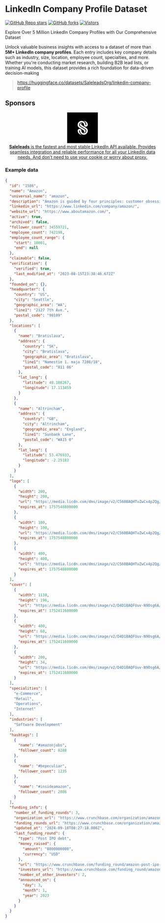 # LinkedIn Company Profile Dataset

[![GitHub Repo stars](https://img.shields.io/github/stars/saleleadsai/linkedin-company-dataset?style=social)](https://github.com/saleleadsai/linkedin-company-dataset/stargazers/)
[![GitHub forks](https://img.shields.io/github/forks/saleleadsai/linkedin-company-dataset?style=social)](https://github.com/saleleadsai/linkedin-company-dataset/network/)
[![Vistors](https://visitor-badge.laobi.icu/badge?page_id=saleleadsai.linkedin-company-dataset&title=Visitors)](https://github.com/saleleadsai/linkedin-company-dataset)

Explore Over 5 Million LinkedIn Company Profiles with Our Comprehensive Dataset

Unlock valuable business insights with access to a dataset of more than **5M+ LinkedIn company profiles**. Each entry includes key company details such as industry, size, location, employee count, specialties, and more. Whether you're conducting market research, building B2B lead lists, or training AI models, this dataset provides a rich foundation for data-driven decision-making

> https://huggingface.co/datasets/SaleleadsOrg/linkedin-company-profile

## Sponsors
<div align="center">
  <a href="https://saleleads.ai" target="_blank">
    <img src="https://github.com/saleleadsai/linkedin-company-dataset/blob/main/logo.jpeg" width="100" alt="saleleads">
    <div>
      <b>Saleleads</b> is the fastest and most stable LinkedIn API available. Provides seamless integration and reliable performance for all your LinkedIn data needs. And don't need to use your cookie or worry about proxy.
    </div>
  </a>
</div>

### Example data

```json
{
  "id": "1586",
  "name": "Amazon",
  "universal_name": "amazon",
  "description": "Amazon is guided by four principles: customer obsession rather than competitor focus, passion for invention, commitment to operational excellence, and long-term thinking. We are driven by the excitement of building technologies, inventing products, and providing services that change lives. We embrace new ways of doing things, make decisions quickly, and are not afraid to fail. We have the scope and capabilities of a large company, and the spirit and heart of a small one.\n\nTogether, Amazonians research and develop new technologies from Amazon Web Services to Alexa on behalf of our customers: shoppers, sellers, content creators, and developers around the world.\n\nOur mission is to be Earth's most customer-centric company. Our actions, goals, projects, programs, and inventions begin and end with the customer top of mind.\n\nYou'll also hear us say that at Amazon, it's always \"Day 1.\"​ What do we mean? That our approach remains the same as it was on Amazon's very first day - to make smart, fast decisions, stay nimble, invent, and focus on delighting our customers.",
  "linkedin_url": "https://www.linkedin.com/company/amazon/",
  "website_url": "https://www.aboutamazon.com/",
  "active": true,
  "archived": false,
  "follower_count": 34559721,
  "employee_count": 742198,
  "employee_count_range": {
    "start": 10001,
    "end": null
  },
  "claimable": false,
  "verification": {
    "verified": true,
    "last_modified_at": "2023-08-15T23:38:46.672Z"
  },
  "founded_on": {},
  "headquarter": {
    "country": "US",
    "city": "Seattle",
    "geographic_area": "WA",
    "line1": "2127 7th Ave.",
    "postal_code": "98109"
  },
  "locations": [
    {
      "name": "Bratislava",
      "address": {
        "country": "SK",
        "city": "Bratislava",
        "geographic_area": "Bratislava",
        "line1": "Namestie 1. maja 7286/18",
        "postal_code": "811 06"
      },
      "lat_long": {
        "latitude": 48.188267,
        "longitude": 17.113459
      }
    },
    {
      "name": "Altrincham",
      "address": {
        "country": "GB",
        "city": "Altrincham",
        "geographic_area": "England",
        "line1": "Sunbank Lane",
        "postal_code": "WA15 0"
      },
      "lat_long": {
        "latitude": 53.476933,
        "longitude": -2.25183
      }
    }
  ],
  "logo": [
    {
      "width": 200,
      "height": 200,
      "url": "https://media.licdn.com/dms/image/v2/C560BAQHTvZwCx4p2Qg/company-logo_200_200/company-logo_200_200/0/1630640869849/amazon_logo?e=1757548800&v=beta&t=GmC7ihnTBbjtwoAspgBLhdawO-z2XddYXS3r4DhJdBM",
      "expires_at": 1757548800000
    },
    {
      "width": 100,
      "height": 100,
      "url": "https://media.licdn.com/dms/image/v2/C560BAQHTvZwCx4p2Qg/company-logo_100_100/company-logo_100_100/0/1630640869849/amazon_logo?e=1757548800&v=beta&t=m65kdm-Is5Zzr5MmFUEI6C_-6jjfmnklsxlIBnoBLLU",
      "expires_at": 1757548800000
    },
    {
      "width": 400,
      "height": 400,
      "url": "https://media.licdn.com/dms/image/v2/C560BAQHTvZwCx4p2Qg/company-logo_400_400/company-logo_400_400/0/1630640869849/amazon_logo?e=1757548800&v=beta&t=EVDmPDbXXyShR_NETjhpjtKgca8PbTvXf8nHeKKiang",
      "expires_at": 1757548800000
    }
  ],
  "cover": [
    {
      "width": 1138,
      "height": 196,
      "url": "https://media.licdn.com/dms/image/v2/D4D1BAQFUuv-N9Osg6A/company-background_10000/company-background_10000/0/1681945878685/amazon_cover?e=1752411600&v=beta&t=48IrJnL2v1-5zdoiG6x34Zvf14LDxXMkZ8i2CMmwCKA",
      "expires_at": 1752411600000
    },
    {
      "width": 400,
      "height": 68,
      "url": "https://media.licdn.com/dms/image/v2/D4D1BAQFUuv-N9Osg6A/company-background_400/company-background_400/0/1681945878685/amazon_cover?e=1752411600&v=beta&t=kDjNlxo5eHmMWzuqcT5EQWGmlEGHdxJsnLDp2AkEfD4",
      "expires_at": 1752411600000
    },
    {
      "width": 200,
      "height": 34,
      "url": "https://media.licdn.com/dms/image/v2/D4D1BAQFUuv-N9Osg6A/company-background_200/company-background_200/0/1681945878685/amazon_cover?e=1752411600&v=beta&t=i356JxuKsfe7COLaTixpT0QbGuv55H10JIpNgKck5SU",
      "expires_at": 1752411600000
    }
  ],
  "specialities": [
    "e-Commerce",
    "Retail",
    "Operations",
    "Internet"
  ],
  "industries": [
    "Software Development"
  ],
  "hashtags": [
    {
      "name": "#amazonjobs",
      "follower_count": 8288
    },
    {
      "name": "#bepeculiar",
      "follower_count": 1235
    },
    {
      "name": "#insideamazon",
      "follower_count": 2086
    }
  ],
  "funding_info": {
    "number_of_funding_rounds": 3,
    "organization_url": "https://www.crunchbase.com/organization/amazon?utm_source=linkedin&utm_medium=referral&utm_campaign=linkedin_companies&utm_content=profile_cta",
    "funding_rounds_url": "https://www.crunchbase.com/organization/amazon/funding_rounds/funding_rounds_list?utm_source=linkedin&utm_medium=referral&utm_campaign=linkedin_companies&utm_content=all_fundings",
    "updated_at": "2024-09-18T08:27:18.000Z",
    "last_funding_round": {
      "type": "Post IPO debt",
      "money_raised": {
        "amount": "8000000000",
        "currency": "USD"
      },
      "url": "https://www.crunchbase.com/funding_round/amazon-post-ipo-debt--ef26864e?utm_source=linkedin&utm_medium=referral&utm_campaign=linkedin_companies&utm_content=last_funding",
      "investors_url": "https://www.crunchbase.com/funding_round/amazon-post-ipo-debt--ef26864e?utm_source=linkedin&utm_medium=referral&utm_campaign=linkedin_companies&utm_content=all_investors",
      "number_of_other_investors": 2,
      "announced_on": {
        "day": 3,
        "month": 1,
        "year": 2023
      }
    }
  }
}
```
